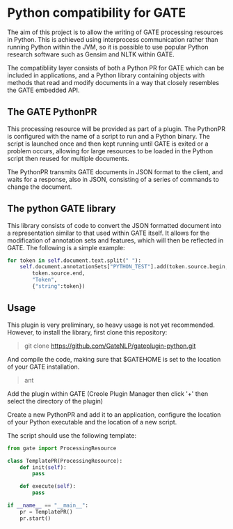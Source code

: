 # Python compatibility for GATE

The aim of this project is to allow the writing of GATE processing resources in Python. This is achieved using interprocess communication rather than running Python within the JVM, so it is possible to use popular Python research software such as Gensim and NLTK within GATE.

The compatibliity layer consists of both a Python PR for GATE which can be included in applications, and a Python library containing objects with methods that read and modify documents in a way that closely resembles the GATE embedded API.

## The GATE PythonPR

This processing resource will be provided as part of a plugin. The PythonPR is configured with the name of a script to run and a Python binary. The script is launched once and then kept running until GATE is exited or a problem occurs, allowing for large resources to be loaded in the Python script then reused for multiple documents.

The PythonPR transmits GATE documents in JSON format to the client, and waits for a response, also in JSON, consisting of a series of commands to change the document.

## The python GATE library

This library consists of code to convert the JSON formatted document into a representation similar to that used within GATE itself. It allows for the modification of annotation sets and features, which will then be reflected in GATE. The following is a simple example:

```python
for token in self.document.text.split(" "):
	self.document.annotationSets["PYTHON_TEST"].add(token.source.begin, 
		token.source.end, 
		"Token", 
		{"string":token})
```

## Usage

This plugin is very preliminary, so heavy usage is not yet recommended. However, to install the library, first clone this repository:

> git clone https://github.com/GateNLP/gateplugin-python.git

And compile the code, making sure that $GATEHOME is set to the location of your GATE installation.

> ant

Add the plugin within GATE (Creole Plugin Manager then click '+' then select the directory of the plugin)

Create a new PythonPR and add it to an application, configure the location of your Python executable and the location of a new script.

The script should use the following template:

```python
from gate import ProcessingResource

class TemplatePR(ProcessingResource):
	def init(self): 
		pass

	def execute(self):
		pass

if __name__ == "__main__":
	pr = TemplatePR()
	pr.start()
```
